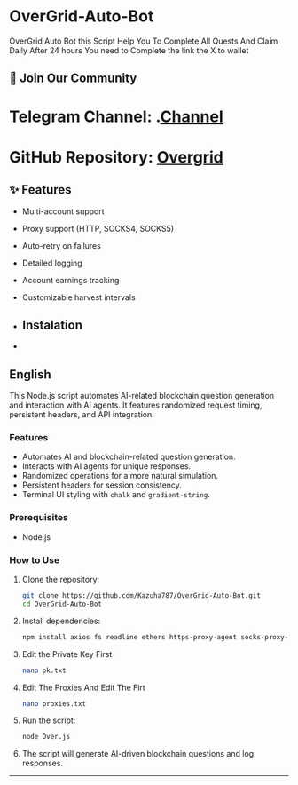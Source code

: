# OverGrid-Auto-Bot
OverGrid Auto Bot this Script Help You To Complete All Quests And Claim Daily After 24 hours You need to Complete the link the X to wallet

## 📢 Join Our Community

# Telegram Channel: .[Channel](https://t.me/Offical_Im_kazuha)
# GitHub Repository: [Overgrid](https://github.com/Kazuha787/OverGrid-Auto-Bot.git)

## ✨ Features

- Multi-account support
- Proxy support (HTTP, SOCKS4, SOCKS5)
- Auto-retry on failures
- Detailed logging
- Account earnings tracking
- Customizable harvest intervals

- ## Instalation
- 
## English

This Node.js script automates AI-related blockchain question generation and interaction with AI agents. It features randomized request timing, persistent headers, and API integration.

### Features
- Automates AI and blockchain-related question generation.
- Interacts with AI agents for unique responses.
- Randomized operations for a more natural simulation.
- Persistent headers for session consistency.
- Terminal UI styling with `chalk` and `gradient-string`.

### Prerequisites
- Node.js

### How to Use
1. Clone the repository:
   ```sh
   git clone https://github.com/Kazuha787/OverGrid-Auto-Bot.git
   cd OverGrid-Auto-Bot
   ```
2. Install dependencies:
   ```sh
   npm install axios fs readline ethers https-proxy-agent socks-proxy-agent
   ```
3. Edit the Private Key First
   ```sh
   nano pk.txt
   ```
4. Edit The Proxies And Edit The Firt
   ```sh
   nano proxies.txt
   ```  

6. Run the script:
   ```sh
   node Over.js
   ```
7. The script will generate AI-driven blockchain questions and log responses.

---
